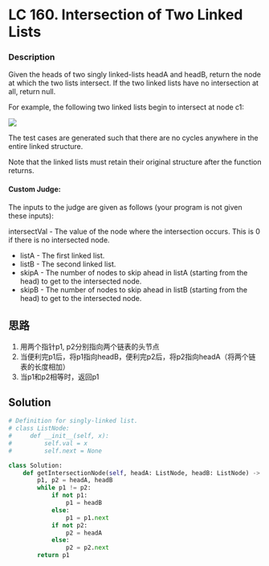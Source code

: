 # LC 160. Intersection of Two Linked Lists
### Description
Given the heads of two singly linked-lists headA and headB, return the node at which the two lists intersect. If the two linked lists have no intersection at all, return null.

For example, the following two linked lists begin to intersect at node c1:

<img src = "https://assets.leetcode.com/uploads/2021/03/05/160_statement.png">

The test cases are generated such that there are no cycles anywhere in the entire linked structure.

Note that the linked lists must retain their original structure after the function returns.

#### Custom Judge:

The inputs to the judge are given as follows (your program is not given these inputs):

intersectVal - The value of the node where the intersection occurs. This is 0 if there is no intersected node.
* listA - The first linked list.
* listB - The second linked list.
* skipA - The number of nodes to skip ahead in listA (starting from the head) to get to the intersected node.
* skipB - The number of nodes to skip ahead in listB (starting from the head) to get to the intersected node.


## 思路
1. 用两个指针p1, p2分别指向两个链表的头节点
2. 当便利完p1后，将p1指向headB，便利完p2后，将p2指向headA（将两个链表的长度相加）
3. 当p1和p2相等时，返回p1

## Solution
```python
# Definition for singly-linked list.
# class ListNode:
#     def __init__(self, x):
#         self.val = x
#         self.next = None

class Solution:
    def getIntersectionNode(self, headA: ListNode, headB: ListNode) -> Optional[ListNode]:
        p1, p2 = headA, headB
        while p1 != p2:
            if not p1:
                p1 = headB
            else:
                p1 = p1.next
            if not p2:
                p2 = headA
            else:
                p2 = p2.next
        return p1
```